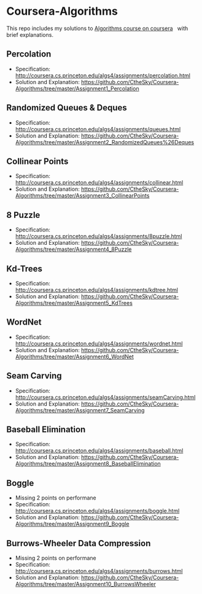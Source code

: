# Coursera-Algorithms
This repo includes my solutions to [Algorithms course on coursera](https://www.coursera.org/learn/introduction-to-algorithms)  
with brief explanations.


## Percolation 
  - Specification: http://coursera.cs.princeton.edu/algs4/assignments/percolation.html
  - Solution and Explanation: https://github.com/CtheSky/Coursera-Algorithms/tree/master/Assignment1_Percolation
  
## Randomized Queues & Deques
  - Specification: http://coursera.cs.princeton.edu/algs4/assignments/queues.html
  - Solution and Explanation: https://github.com/CtheSky/Coursera-Algorithms/tree/master/Assignment2_RandomizedQueues%26Deques
  
## Collinear Points
  - Specification: http://coursera.cs.princeton.edu/algs4/assignments/collinear.html
  - Solution and Explanation: https://github.com/CtheSky/Coursera-Algorithms/tree/master/Assignment3_CollinearPoints

## 8 Puzzle
  - Specification: http://coursera.cs.princeton.edu/algs4/assignments/8puzzle.html
  - Solution and Explanation: https://github.com/CtheSky/Coursera-Algorithms/tree/master/Assignment4_8Puzzle

## Kd-Trees
  - Specification: http://coursera.cs.princeton.edu/algs4/assignments/kdtree.html
  - Solution and Explanation: https://github.com/CtheSky/Coursera-Algorithms/tree/master/Assignment5_KdTrees

## WordNet
  - Specification: http://coursera.cs.princeton.edu/algs4/assignments/wordnet.html
  - Solution and Explanation: https://github.com/CtheSky/Coursera-Algorithms/tree/master/Assignment6_WordNet

## Seam Carving
  - Specification: http://coursera.cs.princeton.edu/algs4/assignments/seamCarving.html
  - Solution and Explanation: https://github.com/CtheSky/Coursera-Algorithms/tree/master/Assignment7_SeamCarving

## Baseball Elimination
  - Specification: http://coursera.cs.princeton.edu/algs4/assignments/baseball.html
  - Solution and Explanation: https://github.com/CtheSky/Coursera-Algorithms/tree/master/Assignment8_BaseballElimination
  
## Boggle
  - Missing 2 points on performane
  - Specification: http://coursera.cs.princeton.edu/algs4/assignments/boggle.html
  - Solution and Explanation: https://github.com/CtheSky/Coursera-Algorithms/tree/master/Assignment9_Boggle
  
## Burrows-Wheeler Data Compression
  - Missing 2 points on performane
  - Specification: http://coursera.cs.princeton.edu/algs4/assignments/burrows.html
  - Solution and Explanation: https://github.com/CtheSky/Coursera-Algorithms/tree/master/Assignment10_BurrowsWheeler
